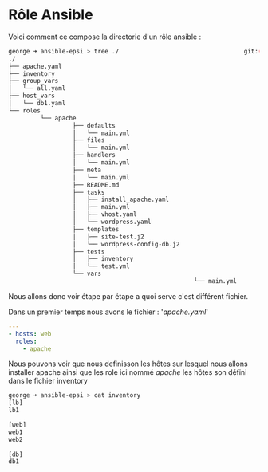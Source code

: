 <!-- TITLE: Ansible -->


# Rôle Ansible

Voici comment ce compose la directorie d'un rôle ansible :


```sh
george ➜ ansible-epsi > tree ./                                   git:(master) 
./
├── apache.yaml
├── inventory
├── group_vars
│   └── all.yaml
├── host_vars
│   └── db1.yaml
└── roles
         └── apache
                  ├── defaults
                  │   └── main.yml
                  ├── files
                  │   └── main.yml
                  ├── handlers
                  │   └── main.yml
                  ├── meta
                  │   └── main.yml
                  ├── README.md
                  ├── tasks
                  │   ├── install_apache.yaml
                  │   ├── main.yml
                  │   ├── vhost.yaml
                  │   └── wordpress.yaml
                  ├── templates
                  │   ├── site-test.j2
                  │   └── wordpress-config-db.j2
                  ├── tests
                  │   ├── inventory
                  │   └── test.yml
                  └── vars
													└── main.yml         
```
Nous allons donc voir étape par étape a quoi serve c'est différent fichier. 

Dans un premier temps nous avons le fichier : '*apache.yaml*'
```yaml
---
- hosts: web
  roles:
    - apache
```

Nous pouvons voir que nous definisson les hôtes sur lesquel nous allons installer apache ainsi que les role ici nommé *apache*
les hôtes son défini dans le fichier inventory 

```sh
george ➜ ansible-epsi > cat inventory                                                                                                                       git:(master) 
[lb]
lb1

[web]                                                                                                                                                                                          
web1
web2
 
[db]
db1
```